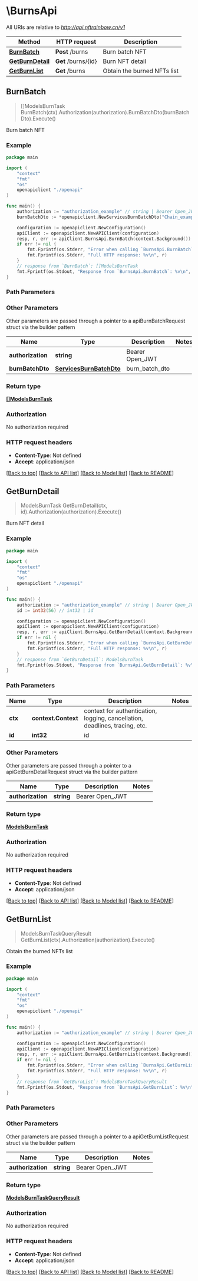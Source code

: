 # \BurnsApi

All URIs are relative to *http://api.nftrainbow.cn/v1*

Method | HTTP request | Description
------------- | ------------- | -------------
[**BurnBatch**](BurnsApi.md#BurnBatch) | **Post** /burns | Burn batch NFT
[**GetBurnDetail**](BurnsApi.md#GetBurnDetail) | **Get** /burns/{id} | Burn NFT detail
[**GetBurnList**](BurnsApi.md#GetBurnList) | **Get** /burns | Obtain the burned NFTs list



## BurnBatch

> []ModelsBurnTask BurnBatch(ctx).Authorization(authorization).BurnBatchDto(burnBatchDto).Execute()

Burn batch NFT



### Example

```go
package main

import (
    "context"
    "fmt"
    "os"
    openapiclient "./openapi"
)

func main() {
    authorization := "authorization_example" // string | Bearer Open_JWT
    burnBatchDto := *openapiclient.NewServicesBurnBatchDto("Chain_example", "ContractAddress_example", "ContractType_example", []openapiclient.ServicesBurnItemDto{*openapiclient.NewServicesBurnItemDto("TokenId_example")}) // ServicesBurnBatchDto | burn_batch_dto

    configuration := openapiclient.NewConfiguration()
    apiClient := openapiclient.NewAPIClient(configuration)
    resp, r, err := apiClient.BurnsApi.BurnBatch(context.Background()).Authorization(authorization).BurnBatchDto(burnBatchDto).Execute()
    if err != nil {
        fmt.Fprintf(os.Stderr, "Error when calling `BurnsApi.BurnBatch``: %v\n", err)
        fmt.Fprintf(os.Stderr, "Full HTTP response: %v\n", r)
    }
    // response from `BurnBatch`: []ModelsBurnTask
    fmt.Fprintf(os.Stdout, "Response from `BurnsApi.BurnBatch`: %v\n", resp)
}
```

### Path Parameters



### Other Parameters

Other parameters are passed through a pointer to a apiBurnBatchRequest struct via the builder pattern


Name | Type | Description  | Notes
------------- | ------------- | ------------- | -------------
 **authorization** | **string** | Bearer Open_JWT | 
 **burnBatchDto** | [**ServicesBurnBatchDto**](ServicesBurnBatchDto.md) | burn_batch_dto | 

### Return type

[**[]ModelsBurnTask**](ModelsBurnTask.md)

### Authorization

No authorization required

### HTTP request headers

- **Content-Type**: Not defined
- **Accept**: application/json

[[Back to top]](#) [[Back to API list]](../README.md#documentation-for-api-endpoints)
[[Back to Model list]](../README.md#documentation-for-models)
[[Back to README]](../README.md)


## GetBurnDetail

> ModelsBurnTask GetBurnDetail(ctx, id).Authorization(authorization).Execute()

Burn NFT detail



### Example

```go
package main

import (
    "context"
    "fmt"
    "os"
    openapiclient "./openapi"
)

func main() {
    authorization := "authorization_example" // string | Bearer Open_JWT
    id := int32(56) // int32 | id

    configuration := openapiclient.NewConfiguration()
    apiClient := openapiclient.NewAPIClient(configuration)
    resp, r, err := apiClient.BurnsApi.GetBurnDetail(context.Background(), id).Authorization(authorization).Execute()
    if err != nil {
        fmt.Fprintf(os.Stderr, "Error when calling `BurnsApi.GetBurnDetail``: %v\n", err)
        fmt.Fprintf(os.Stderr, "Full HTTP response: %v\n", r)
    }
    // response from `GetBurnDetail`: ModelsBurnTask
    fmt.Fprintf(os.Stdout, "Response from `BurnsApi.GetBurnDetail`: %v\n", resp)
}
```

### Path Parameters


Name | Type | Description  | Notes
------------- | ------------- | ------------- | -------------
**ctx** | **context.Context** | context for authentication, logging, cancellation, deadlines, tracing, etc.
**id** | **int32** | id | 

### Other Parameters

Other parameters are passed through a pointer to a apiGetBurnDetailRequest struct via the builder pattern


Name | Type | Description  | Notes
------------- | ------------- | ------------- | -------------
 **authorization** | **string** | Bearer Open_JWT | 


### Return type

[**ModelsBurnTask**](ModelsBurnTask.md)

### Authorization

No authorization required

### HTTP request headers

- **Content-Type**: Not defined
- **Accept**: application/json

[[Back to top]](#) [[Back to API list]](../README.md#documentation-for-api-endpoints)
[[Back to Model list]](../README.md#documentation-for-models)
[[Back to README]](../README.md)


## GetBurnList

> ModelsBurnTaskQueryResult GetBurnList(ctx).Authorization(authorization).Execute()

Obtain the burned NFTs list



### Example

```go
package main

import (
    "context"
    "fmt"
    "os"
    openapiclient "./openapi"
)

func main() {
    authorization := "authorization_example" // string | Bearer Open_JWT

    configuration := openapiclient.NewConfiguration()
    apiClient := openapiclient.NewAPIClient(configuration)
    resp, r, err := apiClient.BurnsApi.GetBurnList(context.Background()).Authorization(authorization).Execute()
    if err != nil {
        fmt.Fprintf(os.Stderr, "Error when calling `BurnsApi.GetBurnList``: %v\n", err)
        fmt.Fprintf(os.Stderr, "Full HTTP response: %v\n", r)
    }
    // response from `GetBurnList`: ModelsBurnTaskQueryResult
    fmt.Fprintf(os.Stdout, "Response from `BurnsApi.GetBurnList`: %v\n", resp)
}
```

### Path Parameters



### Other Parameters

Other parameters are passed through a pointer to a apiGetBurnListRequest struct via the builder pattern


Name | Type | Description  | Notes
------------- | ------------- | ------------- | -------------
 **authorization** | **string** | Bearer Open_JWT | 

### Return type

[**ModelsBurnTaskQueryResult**](ModelsBurnTaskQueryResult.md)

### Authorization

No authorization required

### HTTP request headers

- **Content-Type**: Not defined
- **Accept**: application/json

[[Back to top]](#) [[Back to API list]](../README.md#documentation-for-api-endpoints)
[[Back to Model list]](../README.md#documentation-for-models)
[[Back to README]](../README.md)

